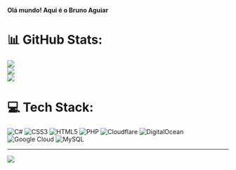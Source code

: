 <p><b>Olá mundo! Aqui é o Bruno Aguiar</b></p>

# 📊 GitHub Stats:
![](https://github-readme-stats.vercel.app/api?username=brunoaguiar-pro&theme=radical&hide_border=false&include_all_commits=false&count_private=false)<br/>
![](https://github-readme-streak-stats.herokuapp.com/?user=brunoaguiar-pro&theme=radical&hide_border=false)<br/>
![](https://github-readme-stats.vercel.app/api/top-langs/?username=brunoaguiar-pro&theme=radical&hide_border=false&include_all_commits=false&count_private=false&layout=compact)

# 💻 Tech Stack:
![C#](https://img.shields.io/badge/c%23-%23239120.svg?style=for-the-badge&logo=c-sharp&logoColor=white) ![CSS3](https://img.shields.io/badge/css3-%231572B6.svg?style=for-the-badge&logo=css3&logoColor=white) ![HTML5](https://img.shields.io/badge/html5-%23E34F26.svg?style=for-the-badge&logo=html5&logoColor=white) ![PHP](https://img.shields.io/badge/php-%23777BB4.svg?style=for-the-badge&logo=php&logoColor=white) ![Cloudflare](https://img.shields.io/badge/Cloudflare-F38020?style=for-the-badge&logo=Cloudflare&logoColor=white) ![DigitalOcean](https://img.shields.io/badge/DigitalOcean-%230167ff.svg?style=for-the-badge&logo=digitalOcean&logoColor=white) ![Google Cloud](https://img.shields.io/badge/Google%20Cloud-%234285F4.svg?style=for-the-badge&logo=google-cloud&logoColor=white) ![MySQL](https://img.shields.io/badge/mysql-%2300f.svg?style=for-the-badge&logo=mysql&logoColor=white)

---
[![](https://visitcount.itsvg.in/api?id=brunoaguiar-pro&icon=0&color=0)](https://visitcount.itsvg.in)
